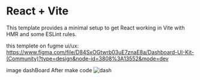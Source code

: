 # React + Vite
This template provides a minimal setup to get React working in Vite with HMR and some ESLint rules.

this templete on fugme ui/ux:
     https://www.figma.com/file/D84SxOGtwrb03uE7znaE8a/Dashboard-UI-Kit-(Community)?type=design&node-id=3808%3A13552&mode=dev

image dashBoard After make code
    ![dash](https://github.com/ashrafmo-1/dashboard-by-viteReact/assets/124946844/7357befc-5919-4adb-8276-93f4d9988e7b)
